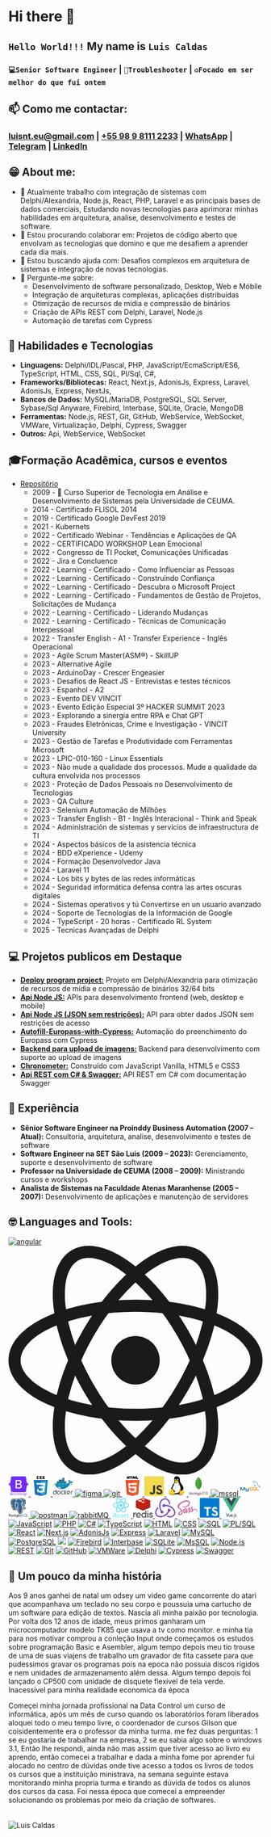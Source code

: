 # Hi there 👋

## `Hello World!!!` My name is `Luis Caldas`
### `💻Senior Software Engineer` | `🚀Troubleshooter` | `♻️Focado em ser melhor do que fui ontem`


## 📫 Como me contactar:
### [luisnt.eu@gmail.com](mailto:luisnt.eu@gmail.com)  |  [+55 98 9 8111 2233](tel://+5598981112233)  |  [WhatsApp](https://wa.me/+5598981112233)  |  [Telegram](https://t.me/luisnt)  |  [LinkedIn](https://www.linkedin.com/in/luisnt) 

## 😁 About me:
  - 🔭 Atualmente trabalho com integração de sistemas com Delphi/Alexandria, Node.js, React, PHP, Laravel e as principais bases de dados comerciais, Estudando novas tecnologias para aprimorar minhas habilidades em arquitetura, analise, desenvolvimento e testes de software.
  - 👯 Estou procurando colaborar em: Projetos de código aberto que envolvam as tecnologias que domino e que me desafiem a aprender cada dia mais.
  - 🤔 Estou buscando ajuda com: Desafios complexos em arquitetura de sistemas e integração de novas tecnologias.
  - 💬 Pergunte-me sobre:
      - Desenvolvimento de software personalizado, Desktop, Web e Móbile 
      - Integração de arquiteturas complexas, aplicações distribuídas 
      - Otimização de recursos de mídia e compressão de binários
      - Criação de APIs REST com Delphi, Laravel, Node.js
      - Automação de tarefas com Cypress

## 🤖 Habilidades e Tecnologias

*   **Linguagens:** Delphi/IDL/Pascal, PHP, JavaScript/EcmaScript/ES6, TypeScript, HTML, CSS, SQL, Pl/Sql, C#, 
*   **Frameworks/Bibliotecas:** React, Next.js, AdonisJs, Express, Laravel, AdonisJs, Express, NextJs, 
*   **Bancos de Dados:** MySQL/MariaDB, PostgreSQL, SQL Server, Sybase/Sql Anyware, Firebird, Interbase, SQLite, Oracle, MongoDB
*   **Ferramentas:** Node.js, REST, Git, GitHub, WebService, WebSocket, VMWare, Virtualização, Delphi, Cypress, Swagger
*   **Outros:** Api, WebService, WebSocket

## 🎓Formação Acadêmica, cursos e eventos 

* [Repositório](https://drive.google.com/drive/folders/1dFcyyA1dNIoBrmbFs6IzWfiw6LLwBsmh?usp=drive_link)
  - 2009 - 🥇 Curso Superior de Tecnologia em Análise e Desenvolvimento de Sistemas pela Universidade de CEUMA.
  - 2014 - Certificado FLISOL 2014
  - 2019 - Certificado Google DevFest 2019
  - 2021 - Kubernets
  - 2022 - Certificado Webinar - Tendências e Aplicações de QA
  - 2022 - CERTIFICADO WORKSHOP Lean Emocional
  - 2022 - Congresso de TI Pocket, Comunicações Unificadas
  - 2022 - Jira e Concluence
  - 2022 - Learning - Certificado - Como Influenciar as Pessoas
  - 2022 - Learning - Certificado - Construindo Confiança
  - 2022 - Learning - Certificado - Descubra o Microsoft Project
  - 2022 - Learning - Certificado - Fundamentos de Gestão de Projetos, Solicitações de Mudança
  - 2022 - Learning - Certificado - Liderando Mudanças
  - 2022 - Learning - Certificado - Técnicas de Comunicação Interpessoal
  - 2022 - Transfer English - A1 - Transfer Experience - Inglês Operacional
  - 2023 - Agile Scrum Master(ASM®) - SkillUP
  - 2023 - Alternative Agile
  - 2023 - ArduinoDay - Crescer Engeasier
  - 2023 - Desafios de React JS - Entrevistas e testes técnicos
  - 2023 - Espanhol - A2
  - 2023 - Evento DEV VINCIT
  - 2023 - Evento Edição Especial 3º HACKER SUMMIT 2023
  - 2023 - Explorando a sinergia entre RPA e Chat GPT
  - 2023 - Fraudes Eletrônicas, Crime e Investigação - VINCIT University
  - 2023 - Gestão de Tarefas e Produtividade com Ferramentas Microsoft
  - 2023 - LPIC-010-160 - Linux Essentials
  - 2023 - Não mude a qualidade dos processos. Mude a qualidade da cultura envolvida nos processos
  - 2023 - Proteção de Dados Pessoais no Desenvolvimento de Tecnologias
  - 2023 - QA Culture
  - 2023 - Selenium Automação de Milhões
  - 2023 - Transfer English - B1 - Inglês Interacional - Think and Speak
  - 2024 - Administración de sistemas y servicios de infraestructura de TI
  - 2024 - Aspectos básicos de la asistencia técnica
  - 2024 - BDD eXperience - Udemy
  - 2024 - Formação Desenvolvedor Java
  - 2024 - Laravel 11
  - 2024 - Los bits y bytes de las redes informáticas
  - 2024 - Seguridad informática defensa contra las artes oscuras digitales
  - 2024 - Sistemas operativos y tú Convertirse en un usuario avanzado
  - 2024 - Soporte de Tecnologías de la Información de Google
  - 2024 - TypeScript - 20 horas - Certificado RL System
  - 2025 - Tecnicas Avançadas de Delphi

## 💻 Projetos publicos em Destaque

  *   [**Deploy program project:**](https://github.com/luis-portfolio/Deploy) Projeto em Delphi/Alexandria para otimização de recursos de mídia e compressão de binários 32/64 bits
  *   [**Api Node JS:**](https://github.com/luis-portfolio/Node.JS-Server-with-Express) APIs para desenvolvimento frontend (web, desktop e mobile)
  *   [**Api Node JS (JSON sem restrições):**](https://github.com/luis-portfolio/Api-Node.JS-with-express-to-proxy-url) API para obter dados JSON sem restrições de acesso
  *   [**Autofill-Europass-with-Cypress:**](https://github.com/luis-portfolio/Autofill-Europass-with-Cypress) Automação do preenchimento do Europass com Cypress
  *   [**Backend para upload de imagens:**](https://github.com/luis-portfolio/backdev) Backend para desenvolvimento com suporte ao upload de imagens
  *   [**Chronometer:**](https://github.com/luis-portfolio/Chronometer) Construído com JavaScript Vanilla, HTML5 e CSS3
  *   [**Api REST com C# & Swagger:**](https://github.com/luis-portfolio/Api-REST-C-Sharp) API REST em C# com documentação Swagger

## 💼 Experiência

*   **Sênior Software Engineer na Proinddy Business Automation (2007 – Atual):** Consultoria, arquitetura, analise, desenvolvimento e testes de software
*   **Software Engineer na SET São Luis (2009 – 2023):** Gerenciamento, suporte e desenvolvimento de software
*   **Professor na Universidade de CEUMA (2008 – 2009):** Ministrando cursos e workshops
*   **Analista de Sistemas na Faculdade Atenas Maranhense (2005 – 2007):** Desenvolvimento de aplicações e manutenção de servidores

## 🤓 Languages and Tools:

 <a href="https://angular.io" target="_blank"> <img src="https://angular.io/assets/images/logos/angular/angular.svg" alt="angular" width="40" height="40"/> </a>
 <a href="https://react.dev" target="_blank"><svg width="100%" height="100%" viewBox="-10.5 -9.45 21 18.9" fill="none" xmlns="http://www.w3.org/2000/svg" class="uwu-hidden mt-4 mb-3 text-brand dark:text-brand-dark w-24 lg:w-28 self-center text-sm me-0 flex origin-center transition-all ease-in-out"><circle cx="0" cy="0" r="2" fill="currentColor"></circle><g stroke="currentColor" stroke-width="1" fill="none"><ellipse rx="10" ry="4.5"></ellipse><ellipse rx="10" ry="4.5" transform="rotate(60)"></ellipse><ellipse rx="10" ry="4.5" transform="rotate(120)"></ellipse></g></svg></a>
 <a href="https://getbootstrap.com" target="_blank"> <img src="https://raw.githubusercontent.com/devicons/devicon/master/icons/bootstrap/bootstrap-plain-wordmark.svg" alt="bootstrap" width="40" height="40"/> </a>
 <a href="https://www.w3schools.com/css/" target="_blank"> <img src="https://raw.githubusercontent.com/devicons/devicon/master/icons/css3/css3-original-wordmark.svg" alt="css3" width="40" height="40"/> </a>
 <a href="https://www.docker.com/" target="_blank"> <img src="https://raw.githubusercontent.com/devicons/devicon/master/icons/docker/docker-original-wordmark.svg" alt="docker" width="40" height="40"/> </a>
 <a href="https://www.figma.com/" target="_blank"> <img src="https://www.vectorlogo.zone/logos/figma/figma-icon.svg" alt="figma" width="40" height="40"/> </a>
 <a href="https://git-scm.com/" target="_blank"> <img src="https://www.vectorlogo.zone/logos/git-scm/git-scm-icon.svg" alt="git" width="40" height="40"/> </a>
 <a href="https://www.w3.org/html/" target="_blank"> <img src="https://raw.githubusercontent.com/devicons/devicon/master/icons/html5/html5-original-wordmark.svg" alt="html5" width="40" height="40"/> </a>
 <a href="https://developer.mozilla.org/en-US/docs/Web/JavaScript" target="_blank"> <img src="https://raw.githubusercontent.com/devicons/devicon/master/icons/javascript/javascript-original.svg" alt="javascript" width="40" height="40"/> </a>
 <a href="https://www.linux.org/" target="_blank"> <img src="https://raw.githubusercontent.com/devicons/devicon/master/icons/linux/linux-original.svg" alt="linux" width="40" height="40"/> </a>
 <a href="https://www.mongodb.com/" target="_blank"> <img src="https://raw.githubusercontent.com/devicons/devicon/master/icons/mongodb/mongodb-original-wordmark.svg" alt="mongodb" width="40" height="40"/> </a>
 <a href="https://www.microsoft.com/en-us/sql-server" target="_blank"> <img src="https://www.svgrepo.com/show/303229/microsoft-sql-server-logo.svg" alt="mssql" width="40" height="40"/> </a>
 <a href="https://www.mysql.com/" target="_blank"> <img src="https://raw.githubusercontent.com/devicons/devicon/master/icons/mysql/mysql-original-wordmark.svg" alt="mysql" width="40" height="40"/> </a>
 <a href="https://www.postgresql.org" target="_blank"> <img src="https://raw.githubusercontent.com/devicons/devicon/master/icons/postgresql/postgresql-original-wordmark.svg" alt="postgresql" width="40" height="40"/> </a>
 <a href="https://postman.com" target="_blank"> <img src="https://www.vectorlogo.zone/logos/getpostman/getpostman-icon.svg" alt="postman" width="40" height="40"/> </a>
 <a href="https://www.rabbitmq.com" target="_blank"> <img src="https://www.vectorlogo.zone/logos/rabbitmq/rabbitmq-icon.svg" alt="rabbitMQ" width="40" height="40"/> </a>
 <a href="https://reactjs.org/" target="_blank"> <img src="https://raw.githubusercontent.com/devicons/devicon/master/icons/react/react-original-wordmark.svg" alt="react" width="40" height="40"/> </a>
 <a href="https://redis.io" target="_blank"> <img src="https://raw.githubusercontent.com/devicons/devicon/master/icons/redis/redis-original-wordmark.svg" alt="redis" width="40" height="40"/> </a>
 <a href="https://redux.js.org" target="_blank"> <img src="https://raw.githubusercontent.com/devicons/devicon/master/icons/redux/redux-original.svg" alt="redux" width="40" height="40"/> </a>
 <a href="https://sass-lang.com" target="_blank"> <img src="https://raw.githubusercontent.com/devicons/devicon/master/icons/sass/sass-original.svg" alt="sass" width="40" height="40"/> </a>
 <a href="https://www.typescriptlang.org/" target="_blank"> <img src="https://raw.githubusercontent.com/devicons/devicon/master/icons/typescript/typescript-original.svg" alt="typescript" width="40" height="40"/> </a>
 <a href="https://vuejs.org/" target="_blank"> <img src="https://raw.githubusercontent.com/devicons/devicon/master/icons/vuejs/vuejs-original-wordmark.svg" alt="vuejs" width="40" height="40"/> </a>
  <a href="https://developer.mozilla.org/en-US/docs/Web/JavaScript" target="_blank"><img src="https://img.icons8.com/color/48/000000/javascript.png" alt="JavaScript"></a>
  <a href="https://www.php.net/" target="_blank"><img src="https://img.icons8.com/officel/40/000000/php-logo.png" alt="PHP"></a>
  <a href="https://learn.microsoft.com/en-us/dotnet/csharp/" target="_blank"><img src="https://img.icons8.com/color/48/000000/c-sharp-logo.png" alt="C#"></a>
  <a href="https://www.typescriptlang.org/" target="_blank"><img src="https://img.icons8.com/color/48/000000/typescript.png" alt="TypeScript"></a>
  <a href="https://developer.mozilla.org/en-US/docs/Web/HTML" target="_blank"><img src="https://img.icons8.com/color/48/000000/html-5--v1.png" alt="HTML"></a>
  <a href="https://developer.mozilla.org/en-US/docs/Web/CSS" target="_blank"><img src="https://img.icons8.com/color/48/000000/css3.png" alt="CSS"></a>
  <a href="https://en.wikipedia.org/wiki/SQL" target="_blank"><img src="https://img.icons8.com/external-flat-juicy-fish/60/000000/xternal-sql-coding-and-development-flat-flat-juicy-fish.png" alt="SQL"></a>
  <a href="https://en.wikipedia.org/wiki/PL/SQL" target="_blank"><img src="https://img.icons8.com/external-flat-juicy-fish/60/000000/xternal-sql-coding-and-development-flat-flat-juicy-fish.png" alt="PL/SQL"></a>
  <a href="https://react.dev/" target="_blank"><img src="https://img.icons8.com/color/48/000000/react-native.png" alt="React"></a>
  <a href="https://nextjs.org/" target="_blank"><img src="https://img.icons8.com/fluency/48/000000/nextjs.png" alt="Next.js"></a>
  <a href="https://adonisjs.com/" target="_blank"><img src="https://img.icons8.com/color/48/000000/javascript.png" alt="AdonisJs"></a>
  <a href="https://expressjs.com/" target="_blank"><img src="https://img.icons8.com/color/48/000000/javascript.png" alt="Express"></a>
  <a href="https://laravel.com/" target="_blank"><img src="https://img.icons8.com/color/48/000000/laravel.png" alt="Laravel"></a>
  <a href="https://www.mysql.com/" target="_blank"><img src="https://img.icons8.com/ios-filled/50/000000/mysql-logo.png" alt="MySQL"></a>
  <a href="https://www.postgresql.org/" target="_blank"><img src="https://img.icons8.com/color/48/000000/postgresql.png" alt="PostgreSQL"></a>
  <a href="https://www.microsoft.com/en-us/sql-server/sql-server-downloads" target="_blank"><img src="https://img.icons8.com/color/48/000000/microsoft-sql-server.png" lt="SQL Server"></a>
  <a href="https://firebirdsql.org/" target="_blank"><img src="https://img.icons8.com/color/48/000000/firebird.png" alt="Firebird"></a>
  <a href="https://www.embarcadero.com/products/interbase" target="_blank"><img src="https://img.icons8.com/color/48/000000/database.png" alt="Interbase"></a>
  <a href="https://sqlite.org/" target="_blank"><img src="https://img.icons8.com/color/48/000000/sql.png" alt="SQLite"></a>
  <a href="https://learn.microsoft.com/en-us/sql/sql-server/?view=sql-server-ver15" target="_blank"><img src="https://img.icons8.com/color/48/000000/sql.png" alt="MsSQL"></a>
  <a href="https://nodejs.org/" target="_blank"><img src="https://img.icons8.com/color/48/000000/nodejs.png" alt="Node.js"></a>
  <a href="https://restfulapi.net/" target="_blank"><img src="https://img.icons8.com/color/48/000000/rest-api.png" alt="REST"></a>
  <a href="https://git-scm.com/" target="_blank"><img src="https://img.icons8.com/color/48/000000/git.png" alt="Git"></a>
  <a href="https://github.com/" target="_blank"><img src="https://img.icons8.com/ios-glyphs/30/000000/github.png" alt="GitHub"></a>
  <a href="https://www.vmware.com/" target="_blank"><img src="https://img.icons8.com/color/48/000000/cloud-backup-restore.png" alt="VMWare"></a>
  <a href="https://www.embarcadero.com/products/delphi" target="_blank"><img src="https://img.icons8.com/color/48/000000/delphi.png" alt="Delphi"></a>
  <a href="https://www.cypress.io/" target="_blank"><img src="https://img.icons8.com/color/48/000000/javascript.png" alt="Cypress"></a>
  <a href="https://swagger.io/" target="_blank"><img src="https://img.icons8.com/color/48/000000/swagger.png" alt="Swagger"></a>

## 🌱 Um pouco da minha história

   Aos 9 anos ganhei de natal um odsey um video game concorrente do atari que acompanhava um teclado no seu corpo e poussuia uma cartucho de um software para edição de textos. Nascia ali minha paixão por tecnologia.  Por volta dos 12 anos de idade, meus primos ganharam um microcomputador modelo TK85 que usava a tv como monitor. e minha tia para nos motivar comprou a conleção Input onde começamos os estudos sobre programação Basic e Asembler, algum tempo depois meu tio trouse de uma de suas viajens de trabalho um gravador de fita cassete para que pudessimos gravar os programas pois na epoca não possuia discos rígidos e nem unidades de armazenamento além dessa. Algum tempo depois foi lançado o CP500 com unidade de disquete flexível de tela verde. Inacessível para minha realidade economica da época

   Começei minha jornada profissional na Data Control um curso de informática, após um mês de curso quando os laboratórios foram liberados aloquei todo o meu tempo livre, o coordenador de cursos Gilson que coisidentemente era o professor da minha turma. me fez duas perguntas: 1 se eu gostaria de trabalhar na empresa, 2 se eu sabia algo sobre o windows 3.1, Então lhe respondi, ainda não mas assim que tiver acesso ao livro eu aprendo, então comecei a trabalhar e dada a minha fome por aprender fui alocado no centro de dúvidas onde tive acesso a todos os livros de todos os cursos que a instituição ministrava, na semana seguinte estava monitorando minha propria turma e tirando as dúvida de todos os alunos dos cursos da casa. Foi nessa época que comecei a empreender solucionando os problemas por meio da criação de softwares.

<br />
<div>
  <img align="center"
       src="https://github-readme-stats.vercel.app/api/top-langs?username=luisnt&show_icons=true&locale=en&layout=compact"
       alt="Luis Caldas"
       width="100%"
       height="200px
  "/>
</div>
